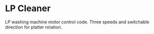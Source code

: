 # LP Cleaner
LP washing machine motor control code. Three speeds and switchable direction for platter rotation.
